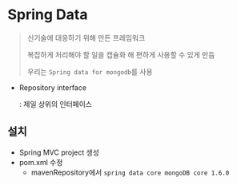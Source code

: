 # Spring Data

> 신기술에 대응하기 위해 만든 프레임워크
>
> 복잡하게 처리해야 할 일을 캡슐화 해 편하게 사용할 수 있게 만듬
>
> 우리는 `Spring data for mongodb`를 사용

* Repository interface 

  : 제일 상위의 인터페이스

## 설치

* Spring MVC project 생성
* pom.xml 수정
  * mavenRepository에서 `spring data core mongoDB core 1.6.0`

